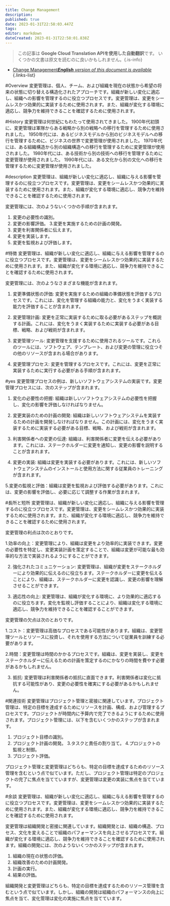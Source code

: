 ```yaml
---
title: Change Management
description: 
published: true
date: 2023-01-31T22:58:03.447Z
tags: 
editor: markdown
dateCreated: 2023-01-31T22:58:01.838Z
---
```


> この記事は **Google Cloud Translation APIを使用した自動翻訳**です。
いくつかの文書は原文を読むのに良いかもしれません。{.is-info}

- [Change Management***English** version of this document is available*](/en/Knowledge-base/Dictionary/change-management)
{.links-list}


#Overview
変更管理は、個人、チーム、および組織を現在の状態から希望の将来の状態に切り替える構造化されたアプローチです。組織が新しい変化に適応し、組織への影響を管理するのに役立つプロセスです。変更管理は、変更をシームレスかつ効果的に実装するために使用されます。また、組織が変化する環境に適応し、競争力を維持できることを確認するために使用されます。

#History
変更管理は何世紀にもわたって使用されてきました。 1900年代初頭に、変更管理は軍隊からある戦略から別の戦略への移行を管理するために使用されました。 1950年代には、あるビジネスモデルから別のビジネスモデルへの移行を管理するために、ビジネスの世界で変更管理が使用されました。 1970年代には、ある組織構造から別の組織構造への移行を管理するために変更管理が使用されました。 1980年代には、ある技術から別の技術への移行を管理するために変更管理が使用されました。 1990年代には、ある文化から別の文化への移行を管理するために変更管理が使用されました。

#description
変更管理は、組織が新しい変化に適応し、組織に与える影響を管理するのに役立つプロセスです。変更管理は、変更をシームレスかつ効果的に実装するために使用されます。また、組織が変化する環境に適応し、競争力を維持できることを確認するために使用されます。

変更管理には、次のようないくつかの手順が含まれます。

1. 変更の必要性の識別。
2. 変更の影響評価。
3.変更を実施するための計画の開発。
4. 変更を利害関係者に伝えます。
5. 変更を実装します。
6. 変更を監視および評価します。

#特徴
変更管理は、組織が新しい変化に適応し、組織に与える影響を管理するのに役立つプロセスです。変更管理は、変更をシームレスかつ効果的に実装するために使用されます。また、組織が変化する環境に適応し、競争力を維持できることを確認するために使用されます。

変更管理には、次のようなさまざまな機能が含まれます。

1. 変更準備状態の評価: 変更を実施するための組織の準備状態を評価するプロセスです。これには、変化を管理する組織の能力と、変化をうまく実装する能力を評価することが含まれます。

2. 変更管理計画: 変更を正常に実装するために取る必要があるステップを概説する計画。これには、変化をうまく実装するために実装する必要がある目標、戦略、および戦術が含まれます。

3. 変更管理ツール: 変更管理を支援するために使用されるツールです。これらのツールには、ソフトウェア、テンプレート、および変更の管理に役立つその他のリソースが含まれる場合があります。

4. 変更管理プロセス: 変更を管理するプロセスです。これには、変更を正常に実装するために実行する必要がある手順が含まれます。

#yes
変更管理プロセスの例は、新しいソフトウェアシステムの実装です。変更管理プロセスには、次のステップが含まれます。

1. 変化の必要性の把握: 組織は新しいソフトウェアシステムの必要性を把握し、変化の影響を評価しなければなりません。

2. 変更実装のための計画の開発: 組織は新しいソフトウェアシステムを実装するための計画を開発しなければなりません。この計画には、変化をうまく実装するために実装する必要がある目標、戦略、および戦術が含まれます。

3. 利害関係者への変更の伝達: 組織は、利害関係者に変更を伝える必要があります。これには、ステークホルダーに変更を通知し、変更の影響を説明することが含まれます。

4. 変更の実装: 組織は変更を実装する必要があります。これには、新しいソフトウェアシステムのインストールと使用方法に関する従業員のトレーニングが含まれます。

5.変更の監視と評価：組織は変更を監視および評価する必要があります。これには、変更の影響を評価し、必要に応じて調整する作業が含まれます。

#長所と短所
変更管理は、組織が新しい変化に適応し、組織に与える影響を管理するのに役立つプロセスです。変更管理は、変更をシームレスかつ効果的に実装するために使用されます。また、組織が変化する環境に適応し、競争力を維持できることを確認するために使用されます。

変更管理の利点は次のとおりです。

1.効率の向上：変更管理により、組織は変更をより効率的に実装できます。変更の必要性を特定し、変更実装計画を策定することで、組織は変更が可能な最も効率的な方法で実装されるようにすることができます。

2. 強化されたコミュニケーション: 変更管理は、組織が変更をステークホルダーにより効果的に伝えるのに役立ちます。ステークホルダーに変更を伝えることにより、組織は、ステークホルダーに変更を認識し、変更の影響を理解させることができます。

3. 適応性の向上: 変更管理は、組織が変化する環境に、より効果的に適応するのに役立ちます。変化を監視し評価することにより、組織は変化する環境に適応し、競争力を維持できることを確認することができます。

変更管理の欠点は次のとおりです。

1.コスト：変更管理は高価なプロセスである可能性があります。組織は、変更管理ツールとリソースに投資し、それを使用する方法について従業員を訓練する必要があります。

2.時間：変更管理は時間のかかるプロセスです。組織は、変更を実装し、変更をステークホルダーに伝えるための計画を策定するのにかなりの時間を費やす必要があるかもしれません。

3. 抵抗: 変更管理は利害関係者の抵抗に直面できます。利害関係者は変化に抵抗する可能性があり、変更の必要性を確実にする必要があるかもしれません。

#関連技術
変更管理はプロジェクト管理と密接に関連しています。プロジェクト管理は、特定の目標を達成するためにリソースを計画、構成、および管理するプロセスです。プロジェクトが時間内に予算内で完了できるようにするために使用されます。プロジェクト管理には、以下を含むいくつかのステップが含まれます。

1. プロジェクト目標の識別。
2. プロジェクト計画の開発。
3.タスクと責任の割り当て。
4.プロジェクトの監視と制御。
5. プロジェクト評価。

プロジェクト管理と変更管理はどちらも、特定の目標を達成するためのリソース管理を含むという点で似ています。ただし、プロジェクト管理は特定のプロジェクトの完了に焦点を当てていますが、変更管理は変更の実装に焦点を当てています。

#余談
変更管理は、組織が新しい変化に適応し、組織に与える影響を管理するのに役立つプロセスです。変更管理は、変更をシームレスかつ効果的に実装するために使用されます。また、組織が変化する環境に適応し、競争力を維持できることを確認するために使用されます。

変更管理は組織開発と密接に関連しています。組織開発とは、組織の構造、プロセス、文化を変えることで組織のパフォーマンスを向上させるプロセスです。組織が変化する環境に適応し、競争力を維持できることを確認するために使用されます。組織の開発には、次のようないくつかのステップが含まれます。

1. 組織の現在の状態の評価。
2. 組織改善のための計画開発。
3. 計画の実行。
4. 結果の評価。

組織開発と変更管理はどちらも、特定の目標を達成するためのリソース管理を含むという点で似ています。しかし、組織の開発は組織のパフォーマンスの向上に焦点を当て、変化管理は変化の実施に焦点を当てています。